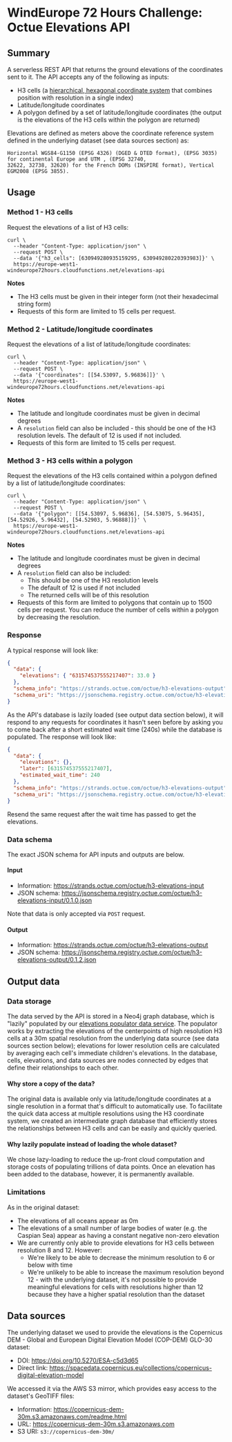 # WindEurope 72 Hours Challenge: Octue Elevations API

## Summary

A serverless REST API that returns the ground elevations of the coordinates sent to it. The API accepts any of the
following as inputs:

- H3 cells (a [hierarchical, hexagonal coordinate system](https://h3geo.org/) that combines position with resolution in
  a single index)
- Latitude/longitude coordinates
- A polygon defined by a set of latitude/longitude coordinates (the output is the elevations of the H3 cells within the
  polygon are returned)

Elevations are defined as meters above the coordinate reference system defined in the underlying dataset (see data
sources section) as:

```
Horizontal WGS84-G1150 (EPSG 4326) (DGED & DTED format), (EPSG 3035) for continental Europe and UTM , (EPSG 32740,
32622, 32738, 32620) for the French DOMs (INSPIRE format), Vertical EGM2008 (EPSG 3855).
```

## Usage

### Method 1 - H3 cells

Request the elevations of a list of H3 cells:

```shell
curl \
  --header "Content-Type: application/json" \
  --request POST \
  --data '{"h3_cells": [630949280935159295, 630949280220393983]}' \
  https://europe-west1-windeurope72hours.cloudfunctions.net/elevations-api
```

**Notes**

- The H3 cells must be given in their integer form (not their hexadecimal string form)
- Requests of this form are limited to 15 cells per request.

### Method 2 - Latitude/longitude coordinates

Request the elevations of a list of latitude/longitude coordinates:

```shell
curl \
  --header "Content-Type: application/json" \
  --request POST \
  --data '{"coordinates": [[54.53097, 5.96836]]}' \
  https://europe-west1-windeurope72hours.cloudfunctions.net/elevations-api
```

**Notes**

- The latitude and longitude coordinates must be given in decimal degrees
- A `resolution` field can also be included - this should be one of the H3 resolution levels. The default of 12 is used if
  not included.
- Requests of this form are limited to 15 cells per request.

### Method 3 - H3 cells within a polygon

Request the elevations of the H3 cells contained within a polygon defined by a list of latitude/longitude coordinates:

```shell
curl \
  --header "Content-Type: application/json" \
  --request POST \
  --data '{"polygon": [[54.53097, 5.96836], [54.53075, 5.96435], [54.52926, 5.96432], [54.52903, 5.96888]]}' \
  https://europe-west1-windeurope72hours.cloudfunctions.net/elevations-api
```

**Notes**

- The latitude and longitude coordinates must be given in decimal degrees
- A `resolution` field can also be included:
  - This should be one of the H3 resolution levels
  - The default of 12 is used if not included
  - The returned cells will be of this resolution
- Requests of this form are limited to polygons that contain up to 1500 cells per request. You can reduce the number of
  cells within a polygon by decreasing the resolution.

### Response

A typical response will look like:

```json
{
  "data": {
    "elevations": { "631574537555217407": 33.0 }
  },
  "schema_info": "https://strands.octue.com/octue/h3-elevations-output",
  "schema_uri": "https://jsonschema.registry.octue.com/octue/h3-elevations-output/0.1.2.json"
}
```

As the API's database is lazily loaded (see output data section below), it will respond to any requests for coordinates
it hasn't seen before by asking you to come back after a short estimated wait time (240s) while the database is
populated. The response will look like:

```json
{
  "data": {
    "elevations": {},
    "later": [631574537555217407],
    "estimated_wait_time": 240
  },
  "schema_info": "https://strands.octue.com/octue/h3-elevations-output",
  "schema_uri": "https://jsonschema.registry.octue.com/octue/h3-elevations-output/0.1.2.json"
}
```

Resend the same request after the wait time has passed to get the elevations.

### Data schema

The exact JSON schema for API inputs and outputs are below.

#### Input

- Information: https://strands.octue.com/octue/h3-elevations-input
- JSON schema: https://jsonschema.registry.octue.com/octue/h3-elevations-input/0.1.0.json

Note that data is only accepted via `POST` request.

#### Output

- Information: https://strands.octue.com/octue/h3-elevations-output
- JSON schema: https://jsonschema.registry.octue.com/octue/h3-elevations-output/0.1.2.json

## Output data

### Data storage

The data served by the API is stored in a Neo4j graph database, which is "lazily" populated by our
[elevations populator data service](https://github.com/octue/windeurope72hours-elevations-populator). The populator
works by extracting the elevations of the centerpoints of high resolution H3 cells at a 30m spatial resolution from the
underlying data source (see data sources section below); elevations for lower resolution cells are calculated by
averaging each cell's immediate children's elevations. In the database, cells, elevations, and data sources are nodes
connected by edges that define their relationships to each other.

#### Why store a copy of the data?

The original data is available only via latitude/longitude coordinates at a single resolution in a format that's
difficult to automatically use. To facilitate the quick data access at multiple resolutions using the H3 coordinate
system, we created an intermediate graph database that efficiently stores the relationships between H3 cells and can be
easily and quickly queried.

#### Why lazily populate instead of loading the whole dataset?

We chose lazy-loading to reduce the up-front cloud computation and storage costs of populating trillions of data points.
Once an elevation has been added to the database, however, it is permanently available.

### Limitations

As in the original dataset:

- The elevations of all oceans appear as 0m
- The elevations of a small number of large bodies of water (e.g. the Caspian Sea) appear as having a constant negative
  non-zero elevation
- We are currently only able to provide elevations for H3 cells between resolution 8 and 12. However:
  - We're likely to be able to decrease the minimum resolution to 6 or below with time
  - We're unlikely to be able to increase the maximum resolution beyond 12 - with the underlying dataset, it's not
    possible to provide meaningful elevations for cells with resolutions higher than 12 because they have a higher
    spatial resolution than the dataset

## Data sources

The underlying dataset we used to provide the elevations is the Copernicus DEM - Global and European Digital Elevation
Model (COP-DEM) GLO-30 dataset:

- DOI: https://doi.org/10.5270/ESA-c5d3d65
- Direct link: https://spacedata.copernicus.eu/collections/copernicus-digital-elevation-model

We accessed it via the AWS S3 mirror, which provides easy access to the dataset's GeoTIFF files:

- Information: https://copernicus-dem-30m.s3.amazonaws.com/readme.html
- URL: https://copernicus-dem-30m.s3.amazonaws.com
- S3 URI: `s3://copernicus-dem-30m/`
